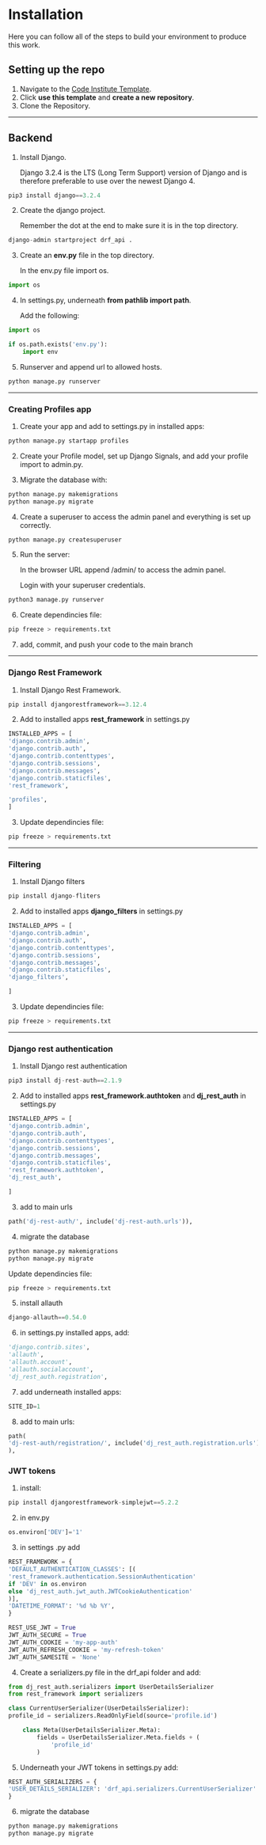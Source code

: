 # Installation

Here you can follow all of the steps to build your environment to produce this work.

## Setting up the repo

1. Navigate to the [Code Institute Template](https://github.com/Code-Institute-Org/ci-full-template).
2. Click **use this template** and **create a new repository**.
3. Clone the Repository.

---

## Backend

1. Install Django.

   Django 3.2.4 is the LTS (Long Term Support) version of Django and is therefore preferable to use over the newest Django 4.

```python
pip3 install django==3.2.4
```

2. Create the django project.

   Remember the dot at the end to make sure it is in the top directory.

```python
django-admin startproject drf_api .
```

3. Create an **env.py** file in the top directory.

   In the env.py file import os.

```python
import os

```

4. In settings.py, underneath **from pathlib import path**.

   Add the following:

```python
import os

if os.path.exists('env.py'):
    import env
```

5. Runserver and append url to allowed hosts.

```python
python manage.py runserver
```

---

### Creating Profiles app

1. Create your app and add to settings.py in installed apps:

```python
python manage.py startapp profiles
```

2. Create your Profile model, set up Django Signals, and add your profile import to admin.py.

3. Migrate the database with:

```python
python manage.py makemigrations
python manage.py migrate
```

4. Create a superuser to access the admin panel and everything is set up correctly.

```python
python manage.py createsuperuser
```

5. Run the server:

   In the browser URL append /admin/ to access the admin panel.

   Login with your superuser credentials.

```python
python3 manage.py runserver
```

6. Create dependincies file:

```python
pip freeze > requirements.txt
```

7. add, commit, and push your code to the main branch

---

### Django Rest Framework

1. Install Django Rest Framework.

```python
pip install djangorestframework==3.12.4
```

2. Add to installed apps **rest_framework** in settings.py

```python
INSTALLED_APPS = [
'django.contrib.admin',
'django.contrib.auth',
'django.contrib.contenttypes',
'django.contrib.sessions',
'django.contrib.messages',
'django.contrib.staticfiles',
'rest_framework',

'profiles',
]
```

3. Update dependincies file:

```python
pip freeze > requirements.txt
```

---

### Filtering

1. Install Django filters

```python
pip install django-fliters
```

2. Add to installed apps **django_filters** in settings.py

```python
INSTALLED_APPS = [
'django.contrib.admin',
'django.contrib.auth',
'django.contrib.contenttypes',
'django.contrib.sessions',
'django.contrib.messages',
'django.contrib.staticfiles',
'django_filters',

]
```

3. Update dependincies file:

```python
pip freeze > requirements.txt
```

---

### Django rest authentication

1. Install Django rest authentication

```python
pip3 install dj-rest-auth==2.1.9
```

2. Add to installed apps **rest_framework.authtoken** and **dj_rest_auth** in settings.py

```python
INSTALLED_APPS = [
'django.contrib.admin',
'django.contrib.auth',
'django.contrib.contenttypes',
'django.contrib.sessions',
'django.contrib.messages',
'django.contrib.staticfiles',
'rest_framework.authtoken',
'dj_rest_auth',

]
```

3. add to main urls

```python
path('dj-rest-auth/', include('dj-rest-auth.urls')),
```

4. migrate the database

```python
python manage.py makemigrations
python manage.py migrate
```

Update dependincies file:

```python
pip freeze > requirements.txt
```

5. install allauth

```python
django-allauth==0.54.0
```

6. in settings.py installed apps, add:

```python
'django.contrib.sites',
'allauth',
'allauth.account',
'allauth.socialaccount',
'dj_rest_auth.registration',
```

7. add underneath installed apps:

```python
SITE_ID=1
```

8. add to main urls:

```python
path(
'dj-rest-auth/registration/', include('dj_rest_auth.registration.urls')
),
```

### JWT tokens

1. install:

```python
pip install djangorestframework-simplejwt==5.2.2
```

2. in env.py

```python
os.environ['DEV']='1'
```

3. in settings .py add

```python
REST_FRAMEWORK = {
'DEFAULT_AUTHENTICATION_CLASSES': [(
'rest_framework.authentication.SessionAuthentication'
if 'DEV' in os.environ
else 'dj_rest_auth.jwt_auth.JWTCookieAuthentication'
)],
'DATETIME_FORMAT': '%d %b %Y',
}

REST_USE_JWT = True
JWT_AUTH_SECURE = True
JWT_AUTH_COOKIE = 'my-app-auth'
JWT_AUTH_REFRESH_COOKIE = 'my-refresh-token'
JWT_AUTH_SAMESITE = 'None'
```

4. Create a serializers.py file in the drf_api folder and add:

```python
from dj_rest_auth.serializers import UserDetailsSerializer
from rest_framework import serializers

class CurrentUserSerializer(UserDetailsSerializer):
profile_id = serializers.ReadOnlyField(source='profile.id')

    class Meta(UserDetailsSerializer.Meta):
        fields = UserDetailsSerializer.Meta.fields + (
            'profile_id'
        )
```

5. Underneath your JWT tokens in settings.py add:

```python
REST_AUTH_SERIALIZERS = {
'USER_DETAILS_SERIALIZER': 'drf_api.serializers.CurrentUserSerializer'
}
```

6. migrate the database

```python
python manage.py makemigrations
python manage.py migrate
```
